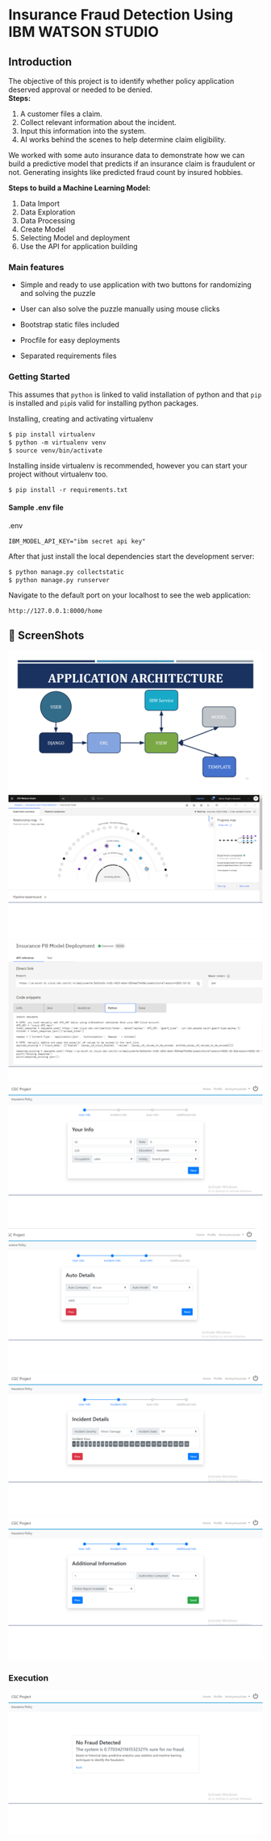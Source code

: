 # Insurance Fraud Detection Using IBM WATSON STUDIO 

## Introduction

The objective of this project is to identify whether policy application deserved approval or needed to be denied.  
**Steps:**
1. A customer files a claim.
2. Collect relevant information about the incident. 
3. Input this information into the system.
4. AI works behind the scenes to help determine claim eligibility. 

We worked with some auto insurance data to demonstrate how we can build a predictive model that predicts if an insurance claim is fraudulent or not.
Generating insights like predicted fraud count by insured hobbies.

**Steps to build a Machine Learning Model:**
1. Data Import
2. Data Exploration
3. Data Processing
4. Create Model
5. Selecting Model and deployment
6. Use the API for application building


### Main features

* Simple and ready to use application with two buttons for randomizing and solving the puzzle

* User can also solve the puzzle manually using mouse clicks

* Bootstrap static files included

* Procfile for easy deployments

* Separated requirements files
      
### Getting Started

This assumes that `python` is linked to valid installation of python and that `pip` is installed and `pip`is valid
for installing python packages.

Installing, creating and activating virtualenv

    $ pip install virtualenv
    $ python -m virtualenv venv
    $ source venv/bin/activate


Installing inside virtualenv is recommended, however you can start your project without virtualenv too.

    $ pip install -r requirements.txt
     
#### Sample .env file

.env
```
IBM_MODEL_API_KEY="ibm secret api key"
```
      
After that just install the local dependencies start the development server:

    $ python manage.py collectstatic
    $ python manage.py runserver

Navigate to the default port on your localhost to see the web application:

```djangourlpath
http://127.0.0.1:8000/home
```

## 📸 ScreenShots
![sample output](/screenshots/arch_sys.png)
![sample output](/screenshots/model_training.png)
![sample output](/screenshots/after%20model%20training.png)
![sample output](/screenshots/1.png)
![sample output](/screenshots/2.png)
![sample output](/screenshots/3.png)
![sample output](/screenshots/4.png)

### Execution
![sample result](/screenshots/result.png)
